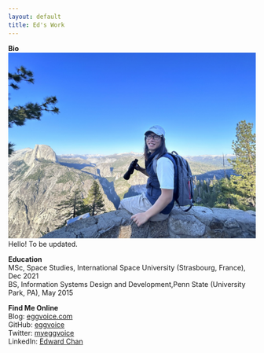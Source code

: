 ```yaml
---
layout: default
title: Ed's Work
---
```

**Bio**\
![Ed's Bio Picture](img/bio.jpg)
Hello! To be updated.

**Education**\
MSc, Space Studies, International Space University (Strasbourg, France), Dec 2021\
BS, Information Systems Design and Development,Penn State (University Park, PA), May 2015

**Find Me Online**\
Blog: [eggvoice.com](https://eggvoice.com)\
GitHub: [eggvoice](https://github.com/eggvoice)\
Twitter: [myeggvoice](https://twitter.com/myeggvoice)\
LinkedIn: [Edward Chan](https://www.linkedin.com/in/edward6chan/)
